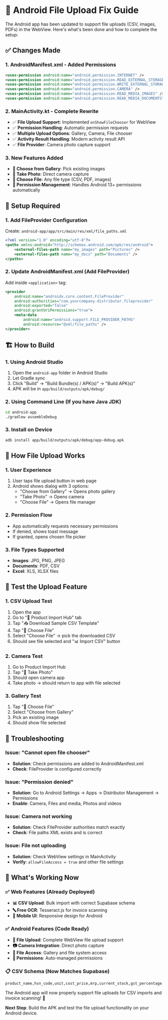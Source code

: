 # 🔧 Android File Upload Fix Guide

The Android app has been updated to support file uploads (CSV, images, PDFs) in the WebView. Here's what's been done and how to complete the setup:

## ✅ Changes Made

### 1. **AndroidManifest.xml** - Added Permissions
```xml
<uses-permission android:name="android.permission.INTERNET" />
<uses-permission android:name="android.permission.READ_EXTERNAL_STORAGE" />
<uses-permission android:name="android.permission.WRITE_EXTERNAL_STORAGE" />
<uses-permission android:name="android.permission.CAMERA" />
<uses-permission android:name="android.permission.READ_MEDIA_IMAGES" />
<uses-permission android:name="android.permission.READ_MEDIA_DOCUMENTS" />
```

### 2. **MainActivity.kt** - Complete Rewrite
- ✅ **File Upload Support**: Implemented `onShowFileChooser` for WebView
- ✅ **Permission Handling**: Automatic permission requests
- ✅ **Multiple Upload Options**: Gallery, Camera, File chooser
- ✅ **Activity Result Handling**: Modern activity result API
- ✅ **File Provider**: Camera photo capture support

### 3. **New Features Added**
- **📁 Choose from Gallery**: Pick existing images
- **📸 Take Photo**: Direct camera capture
- **📄 Choose File**: Any file type (CSV, PDF, images)
- **🔐 Permission Management**: Handles Android 13+ permissions automatically

## 🔧 Setup Required

### 1. **Add FileProvider Configuration**
Create: `android-app/app/src/main/res/xml/file_paths.xml`
```xml
<?xml version="1.0" encoding="utf-8"?>
<paths xmlns:android="http://schemas.android.com/apk/res/android">
    <external-files-path name="my_images" path="Pictures" />
    <external-files-path name="my_docs" path="Documents" />
</paths>
```

### 2. **Update AndroidManifest.xml** (Add FileProvider)
Add inside `<application>` tag:
```xml
<provider
    android:name="androidx.core.content.FileProvider"
    android:authorities="com.yourcompany.distributor.fileprovider"
    android:exported="false"
    android:grantUriPermissions="true">
    <meta-data
        android:name="android.support.FILE_PROVIDER_PATHS"
        android:resource="@xml/file_paths" />
</provider>
```

## 🏗️ How to Build

### 1. **Using Android Studio**
1. Open the `android-app` folder in Android Studio
2. Let Gradle sync
3. Click "Build" → "Build Bundle(s) / APK(s)" → "Build APK(s)"
4. APK will be in `app/build/outputs/apk/debug/`

### 2. **Using Command Line** (If you have Java JDK)
```bash
cd android-app
./gradlew assembleDebug
```

### 3. **Install on Device**
```bash
adb install app/build/outputs/apk/debug/app-debug.apk
```

## 📱 How File Upload Works

### 1. **User Experience**
1. User taps file upload button in web page
2. Android shows dialog with 3 options:
   - "Choose from Gallery" → Opens photo gallery
   - "Take Photo" → Opens camera
   - "Choose File" → Opens file manager

### 2. **Permission Flow**
- App automatically requests necessary permissions
- If denied, shows toast message
- If granted, opens chosen file picker

### 3. **File Types Supported**
- **Images**: JPG, PNG, JPEG
- **Documents**: PDF, CSV
- **Excel**: XLS, XLSX files

## 🎯 Test the Upload Feature

### 1. **CSV Upload Test**
1. Open the app
2. Go to "📄 Product Import Hub" tab
3. Tap "📥 Download Sample CSV Template"
4. Tap "📁 Choose File"
5. Select "Choose File" → pick the downloaded CSV
6. Should see file selected and "📊 Import CSV" button

### 2. **Camera Test**
1. Go to Product Import Hub
2. Tap "📸 Take Photo" 
3. Should open camera app
4. Take photo → should return to app with file selected

### 3. **Gallery Test**
1. Tap "📁 Choose File"
2. Select "Choose from Gallery"
3. Pick an existing image
4. Should show file selected

## 🚨 Troubleshooting

### **Issue**: "Cannot open file chooser"
- **Solution**: Check permissions are added to AndroidManifest.xml
- **Check**: FileProvider is configured correctly

### **Issue**: "Permission denied"
- **Solution**: Go to Android Settings → Apps → Distributor Management → Permissions
- **Enable**: Camera, Files and media, Photos and videos

### **Issue**: Camera not working
- **Solution**: Check FileProvider authorities match exactly
- **Check**: File paths XML exists and is correct

### **Issue**: File not uploading
- **Solution**: Check WebView settings in MainActivity
- **Verify**: `allowFileAccess = true` and other file settings

## 🎉 What's Working Now

### ✅ **Web Features** (Already Deployed)
- **📊 CSV Upload**: Bulk import with correct Supabase schema
- **🔤 Free OCR**: Tesseract.js for invoice scanning  
- **📱 Mobile UI**: Responsive design for Android

### ✅ **Android Features** (Code Ready)
- **🔧 File Upload**: Complete WebView file upload support
- **📷 Camera Integration**: Direct photo capture
- **📁 File Access**: Gallery and file system access
- **🔐 Permissions**: Auto-managed permissions

### 📋 **CSV Schema** (Now Matches Supabase)
```csv
product_name,hsn_code,unit,cost_price,mrp,current_stock,gst_percentage,reorder_point,min_stock_level,max_stock_level,supplier_name,supplier_contact,category_id
```

The Android app will now properly support file uploads for CSV imports and invoice scanning! 🚀

**Next Step**: Build the APK and test the file upload functionality on your Android device.
